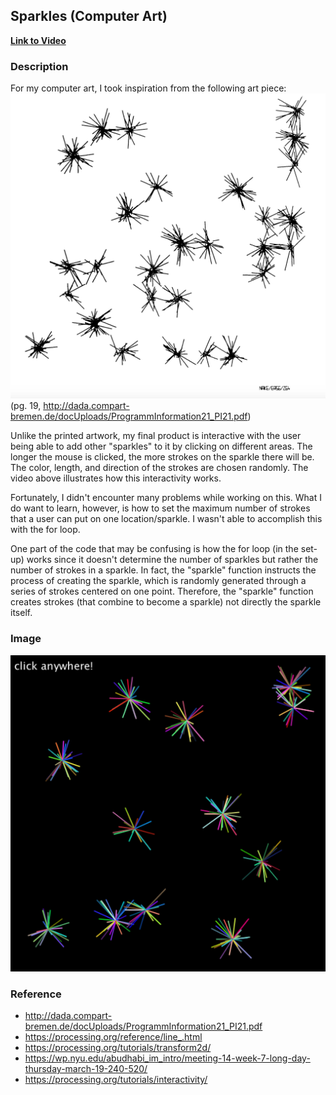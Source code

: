 ## Sparkles (Computer Art)

**[Link to Video](https://youtu.be/cuMMVTptojc)**

### Description
For my computer art, I took inspiration from the following art piece:
![](originalart.jpg)
(pg. 19, http://dada.compart-bremen.de/docUploads/ProgrammInformation21_PI21.pdf)

Unlike the printed artwork, my final product is interactive with the user being able to add other "sparkles" to it by clicking on different areas. The longer the mouse is clicked, the more strokes on the sparkle there will be. The color, length, and direction of the strokes are chosen randomly. The video above illustrates how this interactivity works.

Fortunately, I didn't encounter many problems while working on this. What I do want to learn, however, is how to set the maximum number of strokes that a user can put on one location/sparkle. I wasn't able to accomplish this with the for loop.

One part of the code that may be confusing is how the for loop (in the set-up) works since it doesn't determine the number of sparkles but rather the number of strokes in a sparkle. In fact, the "sparkle" function instructs the process of creating the sparkle, which is randomly generated through a series of strokes centered on one point. Therefore, the "sparkle" function creates strokes (that combine to become a sparkle) not directly the sparkle itself.

### Image
![](finalwork.jpg)

### Reference
- http://dada.compart-bremen.de/docUploads/ProgrammInformation21_PI21.pdf
- https://processing.org/reference/line_.html
- https://processing.org/tutorials/transform2d/
- https://wp.nyu.edu/abudhabi_im_intro/meeting-14-week-7-long-day-thursday-march-19-240-520/
- https://processing.org/tutorials/interactivity/
